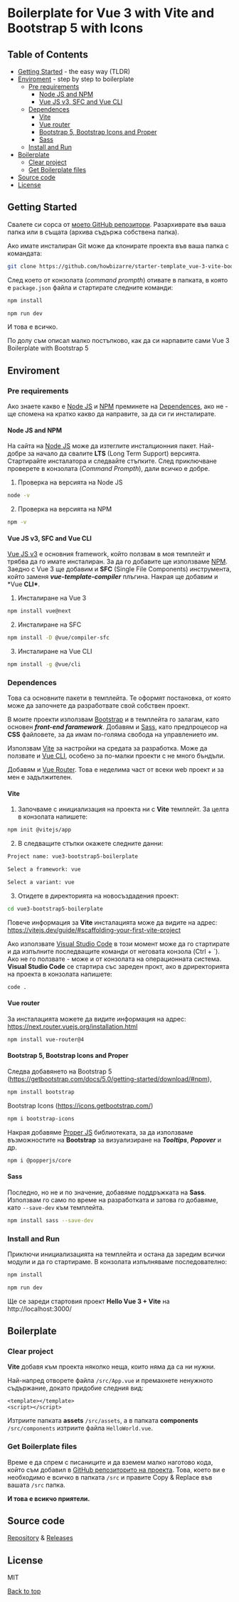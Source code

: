 # Boilerplate for Vue 3 with Vite and Bootstrap 5 with Icons

## Table of Contents

-   [Getting Started](#getting-started) - the easy way (TLDR)
-   [Enviroment](#enviroment) - step by step to boilerplate
    -   [Pre requirements](#pre-requirements)
        -   [Node JS and NPM](#node-js-and-npm)
        -   [Vue JS v3, SFC and Vue CLI](#vue-js-v3-sfc-and-vue-cli)
    -   [Dependences](#dependences)
        -   [Vite](#vite)
        -   [Vue router](#vue-router)
        -   [Bootstrap 5, Bootstrap Icons and Proper](#bootstrap-5-bootstrap-icons-and-proper)
        -   [Sass](#sass)
    -   [Install and Run](#install-and-run)
-   [Boilerplate](#boilerplate)
    -   [Clear project](#clear-project)
    -   [Get Boilerplate files](#get-boilerplate-files)
-   [Source code](#source-code)
-   [License](#license)

## Getting Started

Свалете си сорса от [моето GitHub репозитори](https://github.com/howbizarre/starter-template_vue-3-vite-bootstrap-5-with-icons/releases). Разархиврате във ваша папка или в същата (архива съдържа собствена папка).

Ако имате инсталиран Git може да клонирате проекта във ваша папка с командата:

```sh
git clone https://github.com/howbizarre/starter-template_vue-3-vite-bootstrap-5-with-icons
```

След което от конзолата (_command prompth_) отивате в папката, в която е `package.json` файла и стартирате следните команди:

```sh
npm install
```

```sh
npm run dev
```

И това е всичко.

По долу съм описал малко постъпково, как да си нарпавите сами Vue 3 Boilerplate with Bootstrap 5

## Enviroment

### Pre requirements

Ако знаете какво е [Node JS] и [NPM] преминете на [Dependences](#dependences), ако не - ще спомена на кратко какво да направите, за да си ги инсталирате.

#### Node JS and NPM

На сайта на [Node JS] може да изтеглите инсталционния пакет. Най-добре за начало да свалите **LTS** (Long Term Support) версията. Стартирайте инсталатора и следвайте стъпките. След приключване проверете в конзолата (_Command Prompth_), дали всичко е добре.

1. Проверка на версията на Node JS

```sh
node -v
```

2. Проверка на версията на NPM

```sh
npm -v
```

#### Vue JS v3, SFC and Vue CLI

[Vue JS v3] е основния framework, който ползвам в моя темплейт и трябва да го имате инсталиран. За да го добавите ще използваме [NPM]. Заедно с Vue 3 ще добавим и **SFC** (Single File Components) инструмента, който заменя **_vue-template-compiler_** плъгина. Накрая ще добавим и \*Vue **CLI\***.

1. Инсталиране на Vue 3

```sh
npm install vue@next
```

2. Инсталиране на SFC

```sh
npm install -D @vue/compiler-sfc
```

3. Инсталиране на Vue CLI

```sh
npm install -g @vue/cli
```

### Dependences

Това са основните пакети в темплейта. Те оформят постановка, от която може да започнете да разработвате свой собствен проект.

В моите проекти използвам [Bootstrap] и в темплейта го залагам, като основен **_front-end faramework_**. Добавям и [Sass], като предпроцесор на **CSS** файловете, за да имам по-голяма свобода на управлението им.

Използвам [Vite] за настройки на средата за разработка. Може да ползвате и [Vue CLI], особено за по-малки проекти с не много бъндъли.

Добавям и [Vue Router]. Това е неделима част от всеки web проект и за мен е задължителен.

#### Vite

1. Започваме с инициализация на проекта ни с **Vite** темплейт. За целта в конзолата напишете:

```sh
npm init @vitejs/app
```

2. В следващите стъпки окажете следните данни:

```sh
Project name: vue3-bootstrap5-boilerplate
```

```sh
Select a framework: vue
```

```sh
Select a variant: vue
```

3. Отидете в директорията на новосъздадения проект:

```sh
cd vue3-bootstrap5-boilerplate
```

Повече информация за **Vite** инсталацията може да видите на адрес: https://vitejs.dev/guide/#scaffolding-your-first-vite-project

Ако използвате [Visual Studio Code] в този момент може да го стартирате и да изпълните последващите команди от неговата конзола (Ctrl + `). Ако не го ползвате - може и от конзолата на операционната система. **Visual Studio Code** се стартира със зареден прокт, ако в дриректорията на проекта в конзолата напишете:

```sh
code .
```

#### Vue router

За инсталацията можете да видите информация на адрес: https://next.router.vuejs.org/installation.html

```sh
npm install vue-router@4
```

#### Bootstrap 5, Bootstrap Icons and Proper

Следва добавянето на Bootstrap 5 (https://getbootstrap.com/docs/5.0/getting-started/download/#npm),

```sh
npm install bootstrap
```

Bootstrap Icons (https://icons.getbootstrap.com/)

```sh
npm i bootstrap-icons
```

Накрая добавяме [Proper JS] библиотеката, за да използваме възможностите на **Bootstrap** за визуализиране на **_Tooltips_**, **_Popover_** и др.

```sh
npm i @popperjs/core
```

#### Sass

Последно, но не и по значение, добавяме поддръжката на **Sass**. Използвам го само по време на разработката и затова го добавяме, като `--save-dev` към темплейта.

```sh
npm install sass --save-dev
```

### Install and Run

Приключи инициализацията на темплейта и остана да заредим всички модули и да го стартираме. В конзолата изпълняваме последователно:

```sh
npm install
```

```sh
npm run dev
```

Ще се зареди стартовия проект **Hello Vue 3 + Vite** на http://localhost:3000/

## Boilerplate

### Clear project

**Vite** добавя към проекта няколко неща, които няма да са ни нужни.

Най-напред отворете файла `/src/App.vue` и премахнете ненужното съдържание, докато придобие следния вид:

```vue
<template></template>
<script></script>
```

Изтриите папката **assets** `/src/assets`, а в папката **components** `/src/components` изтриите файла `HelloWorld.vue`.

### Get Boilerplate files

Време е да спрем с писаниците и да вземем малко наготово кода, който съм добавил в [GitHub репозиторито на проекта](https://github.com/howbizarre/starter-template_vue-3-vite-bootstrap-5-with-icons/releases). Това, което ви е необходимо е всичко в папката `/src` и правите Copy & Replace във вашата `/src` папка.

**И това е всикчо приятели.**

## Source code

[Repository](https://github.com/howbizarre/starter-template_vue-3-vite-bootstrap-5-with-icons) & [Releases](https://github.com/howbizarre/starter-template_vue-3-vite-bootstrap-5-with-icons/releases)

## License

MIT

[Back to top](#table-of-contents)

[//]: # "Links Reference"
[node js]: http://nodejs.org
[npm]: https://www.npmjs.com/
[vue js v3]: https://v3.vuejs.org/
[bootstrap]: https://getbootstrap.com/
[sass]: https://sass-lang.com/
[vite]: https://vitejs.dev/
[vue cli]: https://cli.vuejs.org/
[vue router]: https://next.router.vuejs.org/
[visual studio code]: https://code.visualstudio.com/
[proper js]: https://popper.js.org/
[vuex]: https://next.vuex.vuejs.org/
[github]: https://github.com/
